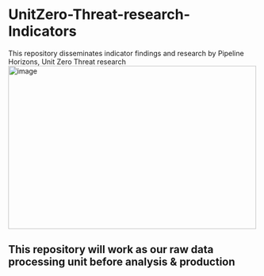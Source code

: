 # UnitZero-Threat-research-Indicators
This repository disseminates indicator findings and research by Pipeline Horizons, Unit Zero Threat research
<img width="500" height="330" alt="image" src="https://github.com/user-attachments/assets/68c98e7a-add5-4982-a1fc-989aee444bc1" />

## This repository will work as our raw data processing unit before analysis & production 
